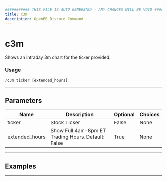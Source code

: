 ```yaml
---
########### THIS FILE IS AUTO GENERATED - ANY CHANGES WILL BE VOID ###########
title: c3m
description: OpenBB Discord Command
---
```


# c3m

Shows an intraday 3m chart for the ticker provided.

### Usage

```python wordwrap
/c3m ticker [extended_hours]
```

---

## Parameters

| Name | Description | Optional | Choices |
| ---- | ----------- | -------- | ------- |
| ticker | Stock Ticker | False | None |
| extended_hours | Show Full 4am-8pm ET Trading Hours. Default: False | True | None |


---

## Examples


---
